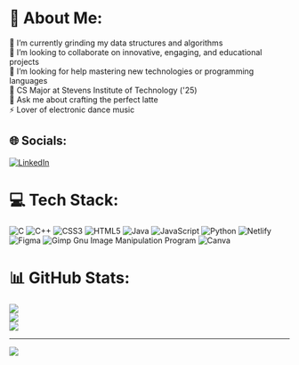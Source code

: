 # 💫 About Me:
🔭 I’m currently grinding my data structures and algorithms<br>👯 I’m looking to collaborate on innovative, engaging, and educational projects<br>🤝 I’m looking for help mastering new technologies or programming languages<br>🌱 CS Major at Stevens Institute of Technology ('25)<br>💬 Ask me about crafting the perfect latte<br>⚡ Lover of electronic dance music


## 🌐 Socials:
[![LinkedIn](https://img.shields.io/badge/LinkedIn-%230077B5.svg?logo=linkedin&logoColor=white)]([andrew-krasinski](https://www.linkedin.com/in/andrew-krasinski-407a43224/)) 

# 💻 Tech Stack:
![C](https://img.shields.io/badge/c-%2300599C.svg?style=for-the-badge&logo=c&logoColor=white) ![C++](https://img.shields.io/badge/c++-%2300599C.svg?style=for-the-badge&logo=c%2B%2B&logoColor=white) ![CSS3](https://img.shields.io/badge/css3-%231572B6.svg?style=for-the-badge&logo=css3&logoColor=white) ![HTML5](https://img.shields.io/badge/html5-%23E34F26.svg?style=for-the-badge&logo=html5&logoColor=white) ![Java](https://img.shields.io/badge/java-%23ED8B00.svg?style=for-the-badge&logo=java&logoColor=white) ![JavaScript](https://img.shields.io/badge/javascript-%23323330.svg?style=for-the-badge&logo=javascript&logoColor=%23F7DF1E) ![Python](https://img.shields.io/badge/python-3670A0?style=for-the-badge&logo=python&logoColor=ffdd54) ![Netlify](https://img.shields.io/badge/netlify-%23000000.svg?style=for-the-badge&logo=netlify&logoColor=#00C7B7) 	![Figma](https://img.shields.io/badge/figma-%23F24E1E.svg?style=for-the-badge&logo=figma&logoColor=white) ![Gimp Gnu Image Manipulation Program](https://img.shields.io/badge/Gimp-657D8B?style=for-the-badge&logo=gimp&logoColor=FFFFFF) ![Canva](https://img.shields.io/badge/Canva-%2300C4CC.svg?style=for-the-badge&logo=Canva&logoColor=white)
# 📊 GitHub Stats:
![](https://github-readme-stats.vercel.app/api?username=andrewkrasinski&theme=dark&hide_border=false&include_all_commits=false&count_private=false)<br/>
![](https://github-readme-streak-stats.herokuapp.com/?user=andrewkrasinski&theme=dark&hide_border=false)<br/>
![](https://github-readme-stats.vercel.app/api/top-langs/?username=andrewkrasinski&theme=dark&hide_border=false&include_all_commits=false&count_private=false&layout=compact)

---
[![](https://visitcount.itsvg.in/api?id=andrewkrasinski&icon=0&color=0)](https://visitcount.itsvg.in)

<!-- Proudly created with GPRM ( https://gprm.itsvg.in ) -->
